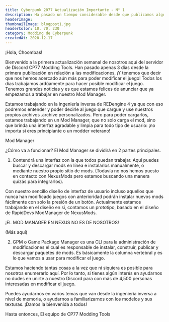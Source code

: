 ```yaml
---
title: Cyberpunk 2077 Actualización Importante - N° 1
description: Ha pasado un tiempo considerable desde que publicamos algo pero no te preocupes, te traemos grandes noticias en relación al modding.
headerImage:
thumbnailImage: blogpost1.jpg
headerColor: 10, 70, 230
category: Modding de Cyberpunk
createdAt: 2020-12-17
---
```


¡Hola, Choombas!

Bienvenido a la primera actualización semanal de nosotros aquí del servidor de Discord CP77 Modding Tools. Han pasado apenas 3 días desde la primera publicación en relación a las modificaciones, ¡Y tenemos que decir que nos hemos acercado aún más para poder modificar el juego! Todos los días trabajamos ardúamente para hacer posible modificar el juego. Tenemos grandes noticias y es que estamos felices de anunciar que ya empezamos a trabajar en nuestro Mod Manager.

Estamos trabajando en la ingeniería inversa de REDengine 4 ya que con eso podremos entender y poder decirle al juego que cargue y use nuestros propios archivos .archive personalizados. Pero para poder cargarlos, estamos trabajando en un Mod Manager, que no solo carga el mod, sino que brinda una interfaz agradable y limpia para todo tipo de usuario: ¡no importa si eres principiante o un modder veterano!

Mod Manager

¿Cómo va a funcionar? El Mod Manager se dividirá en 2 partes principales.

1. Contendrá una interfaz con la que todos puedan trabajar. Aquí puedes buscar y descargar mods en línea e instalarlos manualmente, o mediante nuestro propio sitio de mods. (Todavía no nos hemos puesto en contacto con NexusMods pero estamos buscando una manera quizás para integrarlos). 

Con nuestro sencillo diseño de interfaz de usuario incluso aquellos que nunca han modificado juegos con anterioridad podrán instalar nuevos mods fácilmente con solo la presión de un botón. Actualmente estamos trabajando en el diseño en sí, contamos un prototipo, basado en el diseño de RapidDevs ModManager de NexusMods. 

¡EL MOD MANAGER EN NEXUS NO ES DE NOSOTROS!

(Más aquí)

<lazy-image src="https://preview.redd.it/6yx3phhhzq561.png?width=1347&format=png&auto=webp&s=c6909626fe33ab9b2f782397784abe17dbfb3bc8"></lazy-image>

2. GPM o Game Package Manager es una CLI para la administración de modificaciones el cual es responsable de instalar, construir, publicar y descargar paquetes de mods. Es básicamente la columna vertebral y es lo que vamos a usar para modificar el juego.


Estamos haciendo tantas cosas a la vez que ni siquiera es posible para nosotros enumerarlo aquí. Por lo tanto, si tienes algún interés en ayudarnos no dudes en unirte a nuestro Discord para con más de 4,500 personas interesadas en modificar el juego. 

Puedes ayudarnos en varios temas que van desde la ingeniería inversa a nivel de memoria, o ayudarnos a familiarizarnos con los modelos y sus texturas. ¡Damos la bienvenida a todos!

Hasta entonces,
El equipo de CP77 Modding Tools
